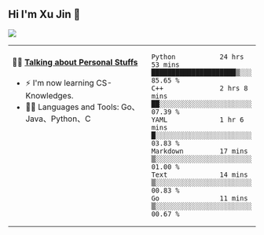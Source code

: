 
## Hi I'm Xu Jin 👋
![](https://komarev.com/ghpvc/?username=jiayouxujin&color=brightgreen&label=PROFILE+VIEWS)



<table align="center">
<tr>
<td valign="top" width="60%">

#### 🏋️‍♀️ <a href="https://github.com/jiayouxujin" target="_blank">Talking about Personal Stuffs</a>
<!-- recent_releases starts -->

- ⚡  I'm now learning CS-Knowledges.  
- 🏊‍♂️ Languages and Tools: Go、Java、Python、C
<!-- recent_releases ends -->
</td>
<td>
 
<!--START_SECTION:waka-->

```text
Python           24 hrs 53 mins  █████████████████████▒░░░   85.65 %
C++              2 hrs 8 mins    ██░░░░░░░░░░░░░░░░░░░░░░░   07.39 %
YAML             1 hr 6 mins     █░░░░░░░░░░░░░░░░░░░░░░░░   03.83 %
Markdown         17 mins         ▒░░░░░░░░░░░░░░░░░░░░░░░░   01.00 %
Text             14 mins         ▒░░░░░░░░░░░░░░░░░░░░░░░░   00.83 %
Go               11 mins         ▒░░░░░░░░░░░░░░░░░░░░░░░░   00.67 %
```

<!--END_SECTION:waka-->
 
</td>
</tr>
</table>





